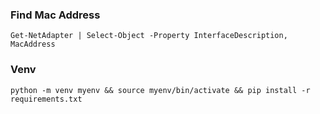### Find Mac Address

```shell
Get-NetAdapter | Select-Object -Property InterfaceDescription, MacAddress
```

### Venv

```shell
python -m venv myenv && source myenv/bin/activate && pip install -r requirements.txt
```